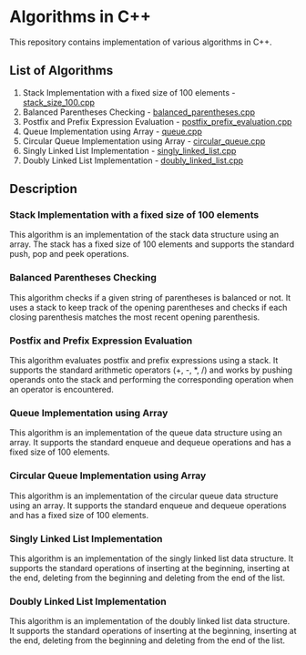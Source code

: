 # Algorithms in C++

This repository contains implementation of various algorithms in C++.

## List of Algorithms

1. Stack Implementation with a fixed size of 100 elements - [stack_size_100.cpp](./stack_size_100.cpp)
2. Balanced Parentheses Checking - [balanced_parentheses.cpp](./balanced_parentheses.cpp)
3. Postfix and Prefix Expression Evaluation - [postfix_prefix_evaluation.cpp](./postfix_prefix_evaluation.cpp)
4. Queue Implementation using Array - [queue.cpp](./queue.cpp)
5. Circular Queue Implementation using Array - [circular_queue.cpp](./circular_queue.cpp)
6. Singly Linked List Implementation - [singly_linked_list.cpp](./singly_linked_list.cpp)
7. Doubly Linked List Implementation - [doubly_linked_list.cpp](./doubly_linked_list.cpp)

## Description

### Stack Implementation with a fixed size of 100 elements

This algorithm is an implementation of the stack data structure using an array. The stack has a fixed size of 100 elements and supports the standard push, pop and peek operations.

### Balanced Parentheses Checking

This algorithm checks if a given string of parentheses is balanced or not. It uses a stack to keep track of the opening parentheses and checks if each closing parenthesis matches the most recent opening parenthesis.

### Postfix and Prefix Expression Evaluation

This algorithm evaluates postfix and prefix expressions using a stack. It supports the standard arithmetic operators (+, -, *, /) and works by pushing operands onto the stack and performing the corresponding operation when an operator is encountered.

### Queue Implementation using Array

This algorithm is an implementation of the queue data structure using an array. It supports the standard enqueue and dequeue operations and has a fixed size of 100 elements.

### Circular Queue Implementation using Array

This algorithm is an implementation of the circular queue data structure using an array. It supports the standard enqueue and dequeue operations and has a fixed size of 100 elements.

### Singly Linked List Implementation

This algorithm is an implementation of the singly linked list data structure. It supports the standard operations of inserting at the beginning, inserting at the end, deleting from the beginning and deleting from the end of the list.

### Doubly Linked List Implementation

This algorithm is an implementation of the doubly linked list data structure. It supports the standard operations of inserting at the beginning, inserting at the end, deleting from the beginning and deleting from the end of the list.

